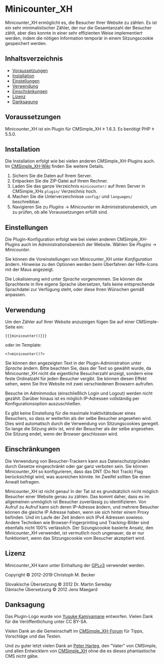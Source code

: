 # Minicounter\_XH

Minicounter\_XH ermöglicht es, die Besucher Ihrer Website zu zählen. Es
ist ein sehr minimalistischer Zähler, der nur die Gesamtanzahl der
Besucher zählt, aber dies konnte in einer sehr effizienten Weise
implementiert werden, indem die nötigen Information temporär in einem
Sitzungscookie gespeichert werden.

## Inhaltsverzeichnis

  - [Voraussetzungen](#voraussetzungen)
  - [Installation](#installation)
  - [Einstellungen](#einstellungen)
  - [Verwendung](#verwendung)
  - [Einschränkungen](#einschränkungen)
  - [Lizenz](#lizenz)
  - [Danksagung](#danksagung)

## Voraussetzungen

Minicounter\_XH ist ein Plugin für CMSimple\_XH ≥ 1.6.3. Es benötigt PHP
≥ 5.5.0.

## Installation

Die Installation erfolgt wie bei vielen anderen CMSimple\_XH-Plugins
auch. Im
[CMSimple\_XH-Wiki](http://www.cmsimple-xh.org/wiki/doku.php/de:installation)
finden Sie weitere Details.

1.  Sichern Sie die Daten auf Ihrem Server.
2.  Entpacken Sie die ZIP-Datei auf Ihrem Rechner.
3.  Laden Sie das ganze Verzeichnis `minicounter/` auf Ihren Server in
    CMSimple\_XHs `plugin/` Verzeichnis hoch.
4.  Machen Sie die Unterverzeichnisse `config/` und `languages/`
    beschreibbar.
5.  Navigieren Sie zu *Plugins* → *Minicounter* im
    Administrationsbereich, um zu prüfen, ob alle Voraussetzungen
    erfüllt sind.

## Einstellungen

Die Plugin-Konfiguration erfolgt wie bei vielen anderen
CMSimple\_XH-Plugins auch im Administrationsbereich der Website. Wählen
Sie *Plugins* → *Minicounter*.

Sie können die Voreinstellungen von Minicounter\_XH unter
*Konfiguration* ändern. Hinweise zu den Optionen werden beim Überfahren
der Hilfe-Icons mit der Maus angezeigt.

Die Lokalisierung wird unter *Sprache* vorgenommen. Sie können die
Sprachtexte in Ihre eigene Sprache übersetzen, falls keine entsprechende
Sprachdatei zur Verfügung steht, oder diese Ihren Wünschen gemäß
anpassen.

## Verwendung

Um den Zähler auf Ihrer Website anzuzeigen fügen Sie auf einer
CMSimple-Seite ein:

    {{{minicounter()}}}

oder im Template:

    <?=minicounter()?>

Sie können den angezeigten Text in der Plugin-Administration unter
*Sprache* ändern. Bitte beachten Sie, dass der Text so gewählt wurde, da
Minicounter\_XH nicht die eigentliche Besucherzahl anzeigt, sondern eine
feste Ordinalzahl für jeden Besucher vergibt. Sie können diesen Effekt
sehen, wenn Sie Ihre Website mit zwei verschiedenen Browsern aufrufen.

Besuche im Adminmodus (einschließlich Login und Logout) werden nicht
gezählt. Darüber hinaus ist es möglich IP-Adressen vollständig per
Konfigurationsoption auszuschließen.

Es gibt keine Einstellung für die maximale Inaktivitätsdauer eines
Besuchers, so dass er weiterhin als der selbe Besucher angesehen wird.
Dies wird automatisch durch die Verwendung von Sitzungscookies geregelt.
So lange die Sitzung aktiv ist, wird der Besucher als der selbe
angesehen. Die Sitzung endet, wenn der Browser geschlossen wird.

## Einschränkungen

Die Verwendung von Besucher-Trackern kann aus Datenschutzgründen durch
Gesetze eingeschränkt oder gar ganz verboten sein. Sie können
Minicounter\_XH so konfigurieren, dass das DNT (Do Not Track) Flag
berücksichtigt wird, was ausreichen könnte. Im Zweifel sollten Sie
einen Anwalt befragen.

Minicounter\_XH ist nicht genau\! In der Tat ist es grundsätzlich nicht
möglich Besucher einer Website genau zu zählen. Das kommt daher, dass es
im allgemeinen unmöglich ist Besucher zuverlässig zu identifizieren. Von
Aufruf zu Aufruf kann sich deren IP-Adresse ändern, und mehrere Besucher
können die gleiche IP Adresse haben, wenn sie sich hinter einem Proxy
befinden. Und im Laufe der Zeit ändern sich IPv4 Adressen sowieso.
Andere Techniken wie Browser-Fingerprinting und Tracking-Bilder sind
ebenfalls nicht 100% verlässlich. Der Sizungscookie basierte Ansatz, den
Minicounter\_XH verwendet, ist vermutlich noch ungenauer, da er nur
funktioniert, wenn das Sitzungscookie vom Besucher akzeptiert wird.

## Lizenz

Minicounter\_XH kann unter Einhaltung der
[GPLv3](http://www.gnu.org/licenses/gpl.html) verwendet werden.

Copyright © 2012-2019 Christoph M. Becker

Slovakische Übersetzung © 2012 Dr. Martin Sereday  
Dänische Übersetzung © 2012 Jens Maegard

## Danksagung

Das Plugin-Logo wurde von [Yusuke Kamiyamane](http://www.pinvoke.com/)
entworfen. Vielen Dank für die Veröffentlichung unter CC BY-SA.

Vielen Dank an die Gemeinschaft im
[CMSimple\_XH-Forum](http://www.cmsimpleforum.com/) für Tipps,
Vorschläge und das Testen.

Und zu guter letzt vielen Dank an [Peter Harteg](http://www.harteg.dk/),
den "Vater" von CMSimple, und allen Entwicklern von
[CMSimple\_XH](http://www.cmsimple-xh.org/de/) ohne die es dieses
phantastische CMS nicht gäbe.
